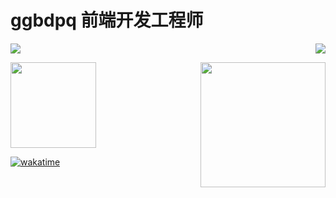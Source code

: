 # ggbdpq 前端开发工程师

<p>
  <a href="https://www.cnblogs.com/HGNET/"><img src="https://count.getloli.com/get/@github.readme"></a>
  <img src="https://weather-icon.journeyad.repl.co/@shuozhou?v=1" align="right">
</p>

<p>
<img height="137px" src="https://github-readme-stats.vercel.app/api?username=ggbdpq&hide_title=true&hide_border=true&show_icons=true&include_all_commits=true&line_height=21&bg_color=0,FFCCCC,FFD479,FFFC79,73FA79&theme=graywhite&locale=cn" />
<img align='right' src='https://user-images.githubusercontent.com/5713670/87202985-820dcb80-c2b6-11ea-9f56-7ec461c497c3.gif' width='200"'>
</p>


[![wakatime](https://wakatime.com/badge/github/ggbdpq/ggbdpq.svg)](https://wakatime.com/badge/github/ggbdpq/ggbdpq)
